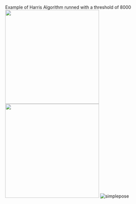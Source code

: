 Example of Harris Algorithm runned with a threshold of 8000<br>
<img src="https://i.ibb.co/YPhSYpX/test.jpg" width="300">
<img src="https://camo.githubusercontent.com/8dcb1d10c76bf77ef49263096dde34fc10d882a7/68747470733a2f2f692e6962622e636f2f516a30325833312f646573742e706e67" width="300">
![simplepose](https://github.com/Asynchronousx/OpenCV-Digital-Image-Processing/assets/38207760/52d3f744-8265-4fc4-a91a-aee091d5daae)
